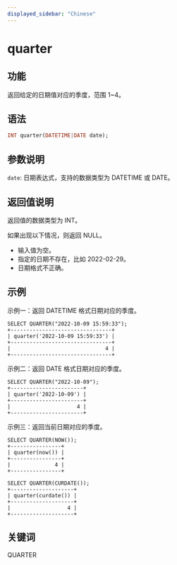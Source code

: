 ```yaml
---
displayed_sidebar: "Chinese"
---
```


# quarter

## 功能

返回给定的日期值对应的季度，范围 1~4。

## 语法

```Haskell
INT quarter(DATETIME|DATE date);
```

## 参数说明

`date`: 日期表达式，支持的数据类型为 DATETIME 或 DATE。

## 返回值说明

返回值的数据类型为 INT。

如果出现以下情况，则返回 NULL。

- 输入值为空。
- 指定的日期不存在，比如 2022-02-29。
- 日期格式不正确。

## 示例

示例一：返回 DATETIME 格式日期对应的季度。

```Plain Text
SELECT QUARTER("2022-10-09 15:59:33");
+--------------------------------+
| quarter('2022-10-09 15:59:33') |
+--------------------------------+
|                              4 |
+--------------------------------+
```

示例二：返回 DATE 格式日期对应的季度。

```Plain Text
SELECT QUARTER("2022-10-09");
+-----------------------+
| quarter('2022-10-09') |
+-----------------------+
|                     4 |
+-----------------------+
```

示例三：返回当前日期对应的季度。

```Plain Text
SELECT QUARTER(NOW());
+----------------+
| quarter(now()) |
+----------------+
|              4 |
+----------------+

SELECT QUARTER(CURDATE());
+--------------------+
| quarter(curdate()) |
+--------------------+
|                  4 |
+--------------------+
```

## 关键词

QUARTER
